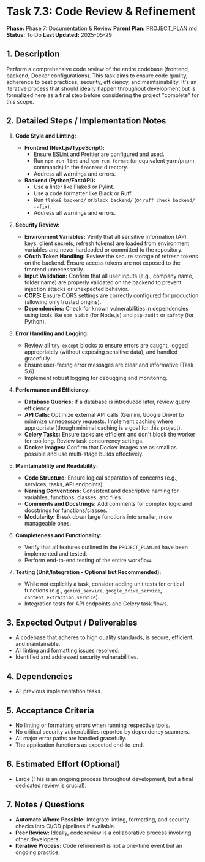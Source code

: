 # Task 7.3: Code Review & Refinement

**Phase:** Phase 7: Documentation & Review
**Parent Plan:** [PROJECT_PLAN.md](PROJECT_PLAN.md)
**Status:** To Do
**Last Updated:** 2025-05-29

## 1. Description
Perform a comprehensive code review of the entire codebase (frontend, backend, Docker configurations). This task aims to ensure code quality, adherence to best practices, security, efficiency, and maintainability. It's an iterative process that should ideally happen throughout development but is formalized here as a final step before considering the project "complete" for this scope.

## 2. Detailed Steps / Implementation Notes

1.  **Code Style and Linting:**
    *   **Frontend (Next.js/TypeScript):**
        *   Ensure ESLint and Prettier are configured and used.
        *   Run `npm run lint` and `npm run format` (or equivalent yarn/pnpm commands) in the `frontend` directory.
        *   Address all warnings and errors.
    *   **Backend (Python/FastAPI):**
        *   Use a linter like Flake8 or Pylint.
        *   Use a code formatter like Black or Ruff.
        *   Run `flake8 backend/` or `black backend/` (or `ruff check backend/ --fix`).
        *   Address all warnings and errors.

2.  **Security Review:**
    *   **Environment Variables:** Verify that all sensitive information (API keys, client secrets, refresh tokens) are loaded from environment variables and never hardcoded or committed to the repository.
    *   **OAuth Token Handling:** Review the secure storage of refresh tokens on the backend. Ensure access tokens are not exposed to the frontend unnecessarily.
    *   **Input Validation:** Confirm that all user inputs (e.g., company name, folder name) are properly validated on the backend to prevent injection attacks or unexpected behavior.
    *   **CORS:** Ensure CORS settings are correctly configured for production (allowing only trusted origins).
    *   **Dependencies:** Check for known vulnerabilities in dependencies using tools like `npm audit` (for Node.js) and `pip-audit` or `safety` (for Python).

3.  **Error Handling and Logging:**
    *   Review all `try-except` blocks to ensure errors are caught, logged appropriately (without exposing sensitive data), and handled gracefully.
    *   Ensure user-facing error messages are clear and informative (Task 5.6).
    *   Implement robust logging for debugging and monitoring.

4.  **Performance and Efficiency:**
    *   **Database Queries:** If a database is introduced later, review query efficiency.
    *   **API Calls:** Optimize external API calls (Gemini, Google Drive) to minimize unnecessary requests. Implement caching where appropriate (though minimal caching is a goal for this project).
    *   **Celery Tasks:** Ensure tasks are efficient and don't block the worker for too long. Review task concurrency settings.
    *   **Docker Images:** Confirm that Docker images are as small as possible and use multi-stage builds effectively.

5.  **Maintainability and Readability:**
    *   **Code Structure:** Ensure logical separation of concerns (e.g., services, tasks, API endpoints).
    *   **Naming Conventions:** Consistent and descriptive naming for variables, functions, classes, and files.
    *   **Comments and Docstrings:** Add comments for complex logic and docstrings for functions/classes.
    *   **Modularity:** Break down large functions into smaller, more manageable ones.

6.  **Completeness and Functionality:**
    *   Verify that all features outlined in the `PROJECT_PLAN.md` have been implemented and tested.
    *   Perform end-to-end testing of the entire workflow.

7.  **Testing (Unit/Integration - Optional but Recommended):**
    *   While not explicitly a task, consider adding unit tests for critical functions (e.g., `gemini_service`, `google_drive_service`, `content_extraction_service`).
    *   Integration tests for API endpoints and Celery task flows.

## 3. Expected Output / Deliverables
*   A codebase that adheres to high quality standards, is secure, efficient, and maintainable.
*   All linting and formatting issues resolved.
*   Identified and addressed security vulnerabilities.

## 4. Dependencies
*   All previous implementation tasks.

## 5. Acceptance Criteria
*   No linting or formatting errors when running respective tools.
*   No critical security vulnerabilities reported by dependency scanners.
*   All major error paths are handled gracefully.
*   The application functions as expected end-to-end.

## 6. Estimated Effort (Optional)
*   Large (This is an ongoing process throughout development, but a final dedicated review is crucial).

## 7. Notes / Questions
*   **Automate Where Possible:** Integrate linting, formatting, and security checks into CI/CD pipelines if available.
*   **Peer Review:** Ideally, code review is a collaborative process involving other developers.
*   **Iterative Process:** Code refinement is not a one-time event but an ongoing practice.